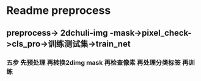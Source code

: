 # Readme preprocess
##                   preprocess-> 2dchuli-img  -mask->pixel_check->cls_pro->训练测试集->train_net
### 五步 先预处理 再转换2dimg mask 再检查像素 再处理分类标签  再训练
